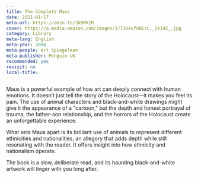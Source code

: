 ```yaml
---
title: The Complete Maus
date: 2021-01-17
meta-url: https://amzn.to/3XBMXZH
cover: https://a.media-amazon.com/images/I/71nXxfnNEcL._SY342_.jpg
category: Library
meta-lang: English
meta-year: 2004
meta-people: Art Spiegelman
meta-publisher: Penguin UK
recommended: yes
revisit: no
local-title:
---
```

Maus is a powerful example of how art can deeply connect with human emotions. It doesn’t just tell the story of the Holocaust—it makes you feel its pain. The use of animal characters and black-and-white drawings might give it the appearance of a "cartoon," but the depth and honest portrayal of trauma, the father-son relationship, and the horrors of the Holocaust create an unforgettable experience.

What sets Maus apart is its brilliant use of animals to represent different ethnicities and nationalities, an allegory that adds depth while still resonating with the reader. It offers insight into how ethnicity and nationalism operate. 

The book is a slow, deliberate read, and its haunting black-and-white artwork will linger with you long after.